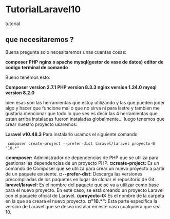 # TutorialLaravel10
 tutorial

 ## que necesitaremos ?
 Buena pregunta solo necesitaremos unas cuantas cosas: 
 
 **composer**
 **PHP**
 **nginx o apache**
 **mysql(gestor de vase de datos)**
 **editor de codigo**
 **terminal de comando**

Bueno tenemos esto:

 **Composer version 2.7.1** 
 **PHP      version 8.3.3** 
 **nginx    version 1.24.0** 
 **mysql    version 8.2.0** 

 bien esas son las herramientas que estoy utilizando y las que pueden joder algo  y hacer que funcione 
 mal o que no sirva ni para lastre y tambien me gustaria  mencionar que todo lo que ves es decir las 4 
 herramientas que estan arriba instaladas fueron instaladas globalmente... 
 luego tenemos que crear nuestro proyecto usaremos:
 
 **Laravel v10.48.3**
 Para instalarlo usamos el siguiente comando
 
     composer create-project --prefer-dist laravel/laravel proyecto-0 "10.*"

 **¤composer:** 
 Administrador de dependencias de PHP que se utiliza para gestionar las dependencias de un proyecto PHP.
 **¤create-project:** 
 Es un comando de Composer que se utiliza para crear un nuevo proyecto a partir de un paquete existente.
 **¤--prefer-dist:** 
 Descarga las versiones precompiladas de los paquetes en lugar de clonar el repositorio de Git. 
 **laravel/laravel:** 
 Es el nombre del paquete que se va a utilizar como base para el nuevo proyecto. 
 En este caso, se está creando un proyecto Laravel con el paquete oficial de Laravel.
 **¤proyecto-0:** 
 Es el nombre de la carpeta en la que se creará el nuevo proyecto. 
 **¤"10.*":** 
 Esta parte especifica la versión de Laravel que se desea instalar en este caso cualquiera que sea 10. 
     
